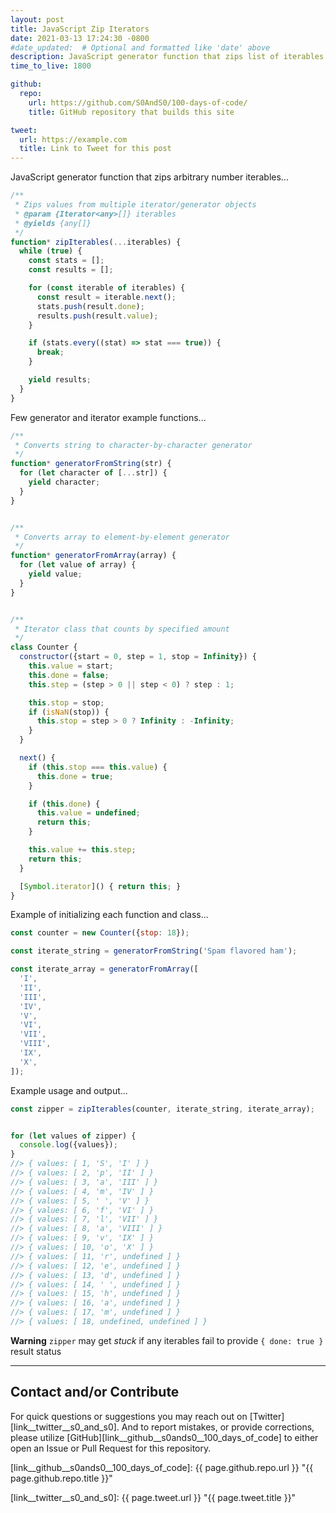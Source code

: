 ```yaml
---
layout: post
title: JavaScript Zip Iterators
date: 2021-03-13 17:24:30 -0800
#date_updated:  # Optional and formatted like 'date' above
description: JavaScript generator function that zips list of iterables
time_to_live: 1800

github:
  repo:
    url: https://github.com/S0AndS0/100-days-of-code/
    title: GitHub repository that builds this site

tweet:
  url: https://example.com
  title: Link to Tweet for this post
---
```




JavaScript generator function that zips arbitrary number iterables...


```javascript
/**
 * Zips values from multiple iterator/generator objects
 * @param {Iterator<any>[]} iterables
 * @yields {any[]}
 */
function* zipIterables(...iterables) {
  while (true) {
    const stats = [];
    const results = [];

    for (const iterable of iterables) {
      const result = iterable.next();
      stats.push(result.done);
      results.push(result.value);
    }

    if (stats.every((stat) => stat === true)) {
      break;
    }

    yield results;
  }
}
```


Few generator and iterator example functions...


```javascript
/**
 * Converts string to character-by-character generator
 */
function* generatorFromString(str) {
  for (let character of [...str]) {
    yield character;
  }
}


/**
 * Converts array to element-by-element generator
 */
function* generatorFromArray(array) {
  for (let value of array) {
    yield value;
  }
}


/**
 * Iterator class that counts by specified amount
 */
class Counter {
  constructor({start = 0, step = 1, stop = Infinity}) {
    this.value = start;
    this.done = false;
    this.step = (step > 0 || step < 0) ? step : 1;

    this.stop = stop;
    if (isNaN(stop)) {
      this.stop = step > 0 ? Infinity : -Infinity;
    }
  }

  next() {
    if (this.stop === this.value) {
      this.done = true;
    }

    if (this.done) {
      this.value = undefined;
      return this;
    }

    this.value += this.step;
    return this;
  }

  [Symbol.iterator]() { return this; }
}
```


Example of initializing each function and class...


```javascript
const counter = new Counter({stop: 18});

const iterate_string = generatorFromString('Spam flavored ham');

const iterate_array = generatorFromArray([
  'I',
  'II',
  'III',
  'IV',
  'V',
  'VI',
  'VII',
  'VIII',
  'IX',
  'X',
]);
```


Example usage and output...


```javascript
const zipper = zipIterables(counter, iterate_string, iterate_array);


for (let values of zipper) {
  console.log({values});
}
//> { values: [ 1, 'S', 'I' ] }
//> { values: [ 2, 'p', 'II' ] }
//> { values: [ 3, 'a', 'III' ] }
//> { values: [ 4, 'm', 'IV' ] }
//> { values: [ 5, ' ', 'V' ] }
//> { values: [ 6, 'f', 'VI' ] }
//> { values: [ 7, 'l', 'VII' ] }
//> { values: [ 8, 'a', 'VIII' ] }
//> { values: [ 9, 'v', 'IX' ] }
//> { values: [ 10, 'o', 'X' ] }
//> { values: [ 11, 'r', undefined ] }
//> { values: [ 12, 'e', undefined ] }
//> { values: [ 13, 'd', undefined ] }
//> { values: [ 14, ' ', undefined ] }
//> { values: [ 15, 'h', undefined ] }
//> { values: [ 16, 'a', undefined ] }
//> { values: [ 17, 'm', undefined ] }
//> { values: [ 18, undefined, undefined ] }
```


**Warning** `zipper` may get _stuck_ if any iterables fail to provide `{ done: true }` result status


______


## Contact and/or Contribute
[heading__contact_andor_contribute]: #contact-andor-contribute


For quick questions or suggestions you may reach out on [Twitter][link__twitter__s0_and_s0]. And to report mistakes, or provide corrections, please utilize [GitHub][link__github__s0ands0__100_days_of_code] to either open an Issue or Pull Request for this repository.



[link__github__s0ands0__100_days_of_code]: {{ page.github.repo.url }} "{{ page.github.repo.title }}"

[link__twitter__s0_and_s0]: {{ page.tweet.url }} "{{ page.tweet.title }}"

